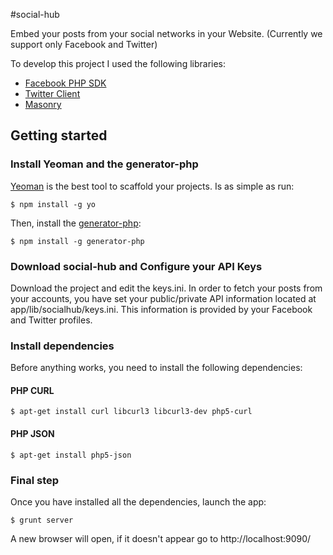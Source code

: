 #social-hub

Embed your posts from your social networks in your Website. (Currently we support only Facebook and Twitter)

To develop this project I used the following libraries:  
 - [Facebook PHP SDK](https://developers.facebook.com/docs/reference/php/)
 - [Twitter Client](https://bitbucket.org/mnbayazit/twitterclient)
 - [Masonry](http://masonry.desandro.com)


## Getting started

### Install Yeoman and the generator-php

[Yeoman](http://yeoman.io/) is the best tool to scaffold your projects. Is as simple as run:

```
$ npm install -g yo
```

Then, install the [generator-php](https://github.com/Bradleycorn/generator-php):

```
$ npm install -g generator-php
```

### Download social-hub and Configure your API Keys

Download the project and edit the keys.ini. In order to fetch your posts from your accounts, you have set your public/private API information located at app/lib/socialhub/keys.ini. This information is provided by your Facebook and Twitter profiles.


### Install dependencies

Before anything works, you need to install the following dependencies:

#### PHP CURL

```
$ apt-get install curl libcurl3 libcurl3-dev php5-curl
```

#### PHP JSON

```
$ apt-get install php5-json
```

### Final step
Once you have installed all the dependencies, launch the app: 

```
$ grunt server
```

A new browser will open, if it doesn't appear go to http://localhost:9090/